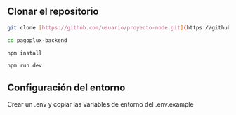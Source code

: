 ## Clonar el repositorio

```bash
git clone [https://github.com/usuario/proyecto-node.git](https://github.com/joao034/pagoplux-backend.git)

cd pagoplux-backend

npm install

npm run dev
```

## Configuración del entorno
Crear un .env y copiar las variables de entorno del .env.example

